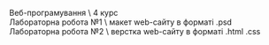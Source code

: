 Веб-програмування \ 4 курс  
Лабораторна робота №1 \ макет web-сайту в форматі .psd  
Лабораторна робота №2 \ верстка web-сайту в форматі .html .css
